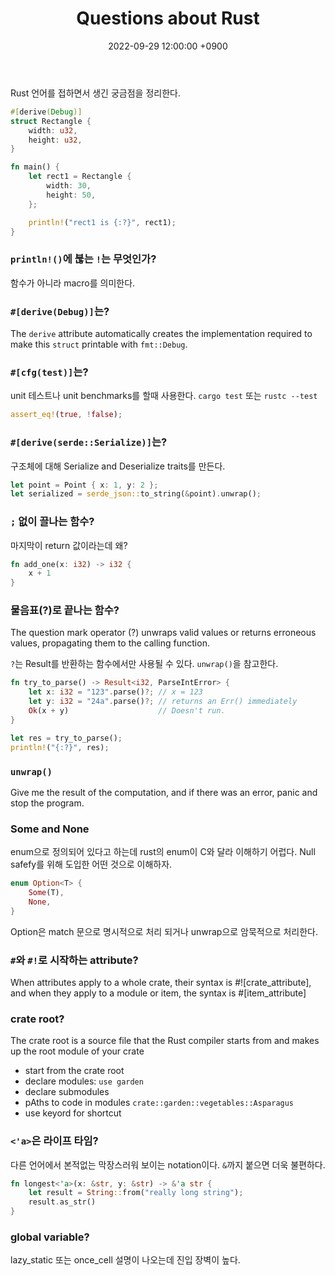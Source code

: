 ﻿---
title: Questions about Rust
date:  2022-09-29 12:00:00 +0900
categories:
  - rust
---

Rust 언어를 접하면서 생긴 궁금점을 정리한다.

```rust
#[derive(Debug)]
struct Rectangle {
    width: u32,
    height: u32,
}

fn main() {
    let rect1 = Rectangle {
        width: 30,
        height: 50,
    };

    println!("rect1 is {:?}", rect1);
}
```

### `println!()`에 붆는 `!`는 무엇인가?

함수가 아니라 macro를 의미한다.

### `#[derive(Debug)]`는?

The `derive` attribute automatically creates the implementation
required to make this `struct` printable with `fmt::Debug`.
    
### `#[cfg(test)]`는?

unit 테스트나 unit benchmarks를 할때 사용한다.
`cargo test` 또는 `rustc --test` 

```rust
assert_eq!(true, !false);
```

### `#[derive(serde::Serialize)]`는?

구조체에 대해 Serialize and Deserialize traits를 만든다.

```rust
let point = Point { x: 1, y: 2 };
let serialized = serde_json::to_string(&point).unwrap();
```

### `;` 없이 끌나는 함수?

마지막이 return 값이라는데 왜?

```rust
fn add_one(x: i32) -> i32 {
    x + 1
}
```

### 물음표(?)로 끝나는 함수?

The question mark operator (?) unwraps valid values or returns erroneous values, propagating them to the calling function.

`?`는 Result를 반환하는 함수에서만 사용될 수 있다.
`unwrap()`을 참고한다.

```rust
fn try_to_parse() -> Result<i32, ParseIntError> {
    let x: i32 = "123".parse()?; // x = 123
    let y: i32 = "24a".parse()?; // returns an Err() immediately
    Ok(x + y)                    // Doesn't run.
}

let res = try_to_parse();
println!("{:?}", res);
```

### `unwrap()`

Give me the result of the computation,
and if there was an error, panic and stop the program.

### Some and None

enum으로 정의되어 있다고 하는데 rust의 enum이 C와 달라 이해하기 어럽다.
Null safefy를 위해 도입한 어떤 것으로 이해하자.
``` rust
enum Option<T> {
    Some(T),
    None,
}
```
Option은 match 문으로 명시적으로 처리 되거나 unwrap으로 암묵적으로 처리한다.

### `#`와 `#!`로 시작하는 attribute?

When attributes apply to a whole crate, their syntax is #![crate_attribute],
and when they apply to a module or item, the syntax is #[item_attribute]

###  crate root?

The crate root is a source file that the Rust compiler starts from
and makes up the root module of your crate

- start from the crate root
- declare modules: `use garden`
- declare submodules
- pAths to code in modules `crate::garden::vegetables::Asparagus`
- use keyord for shortcut 

### `<'a>`은 라이프 타임?

다른 언어에서 본적없는 막장스러워 보이는 notation이다. `&`까지 붙으면 더욱 불편하다.
```rust
fn longest<'a>(x: &str, y: &str) -> &'a str {
    let result = String::from("really long string");
    result.as_str()
}
```

### global variable?

lazy_static 또는 once_cell 설명이 나오는데 진입 장벽이 높다.
